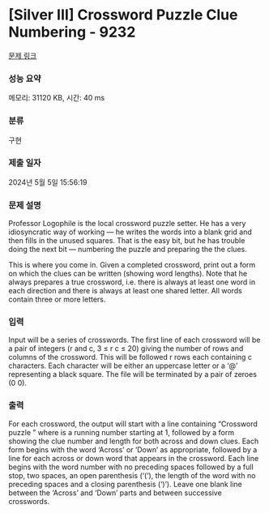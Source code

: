 # [Silver III] Crossword Puzzle Clue Numbering - 9232 

[문제 링크](https://www.acmicpc.net/problem/9232) 

### 성능 요약

메모리: 31120 KB, 시간: 40 ms

### 분류

구현

### 제출 일자

2024년 5월 5일 15:56:19

### 문제 설명

<p>Professor Logophile is the local crossword puzzle setter. He has a very idiosyncratic way of working — he writes the words into a blank grid and then fills in the unused squares. That is the easy bit, but he has trouble doing the next bit — numbering the puzzle and preparing the the clues. </p>

<p>This is where you come in. Given a completed crossword, print out a form on which the clues can be written (showing word lengths). Note that he always prepares a true crossword, i.e. there is always at least one word in each direction and there is always at least one shared letter. All words contain three or more letters.</p>

### 입력 

 <p>Input will be a series of crosswords. The first line of each crossword will be a pair of integers (r and c, 3 ≤ r c ≤ 20) giving the number of rows and columns of the crossword. This will be followed r rows each containing c characters. Each character will be either an uppercase letter or a ‘@’ representing a black square. The file will be terminated by a pair of zeroes (0 0).</p>

### 출력 

 <p>For each crossword, the output will start with a line containing “Crossword puzzle <cwnum>” where <cwnum> is a running number starting at 1, followed by a form showing the clue number and length for both across and down clues. Each form begins with the word ‘Across’ or ‘Down’ as appropriate, followed by a line for each across or down word that appears in the crossword. Each line begins with the word number with no preceding spaces followed by a full stop, two spaces, an open parenthesis (‘(‘), the length of the word with no preceding spaces and a closing parenthesis (‘)’). Leave one blank line between the ‘Across’ and ‘Down’ parts and between successive crosswords.</p>

